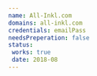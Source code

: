 ```yaml
---
name: All-Inkl.com
domains: all-inkl.com
credentials: emailPass
needsPreperation: false
status:
 works: true
 date: 2018-08
---
```


